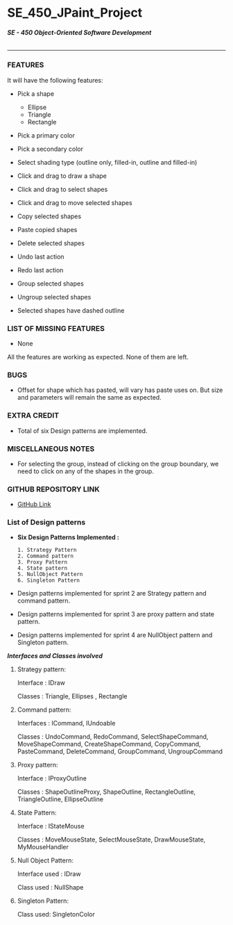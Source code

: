 # SE_450_JPaint_Project
###### **SE - 450 Object-Oriented Software Development**

---

### FEATURES

It will have the following features:
- Pick a shape 

  - Ellipse 
  - Triangle
  - Rectangle
- Pick a primary color
- Pick a secondary color
- Select shading type (outline only, filled-in, outline and filled-in)
- Click and drag to draw a shape
- Click and drag to select shapes
- Click and drag to move selected shapes
- Copy selected shapes
- Paste copied shapes
- Delete selected shapes
- Undo last action
- Redo last action
- Group selected shapes
- Ungroup selected shapes
- Selected shapes have dashed outline


### LIST OF MISSING FEATURES

- None

All the features are working as expected. None of them are left.

### BUGS

- Offset for shape which has pasted, will vary has paste uses on. But size and parameters will remain the same as expected.

### EXTRA CREDIT

- Total of six Design patterns are implemented.

### MISCELLANEOUS NOTES

- For selecting the group, instead of clicking on the group boundary, we  need to click on any of the shapes in the group.

### GITHUB REPOSITORY LINK

- [GitHub Link](https://github.com/DasariHNNSKSrinivasaRao/SE_450_JPaint_Project)

### List of Design patterns

- **Six Design Patterns Implemented :**
    
      1. Strategy Pattern
      2. Command pattern
      3. Proxy Pattern
      4. State pattern
      5. NullObject Pattern
      6. Singleton Pattern



- Design patterns implemented for sprint 2 are Strategy pattern and command pattern.


- Design patterns implemented for sprint 3 are proxy pattern and state pattern.


- Design patterns implemented for sprint 4 are NullObject pattern and Singleton pattern.



**_Interfaces and Classes involved_**

1. Strategy pattern:


    Interface : IDraw
    
    Classes : Triangle, Ellipses , Rectangle

2. Command pattern:


    Interfaces : ICommand, IUndoable
    
    Classes : UndoCommand, RedoCommand, SelectShapeCommand, MoveShapeCommand, CreateShapeCommand, CopyCommand, PasteCommand, DeleteCommand, GroupCommand, UngroupCommand

3. Proxy pattern:


    Interface : IProxyOutline
    
    Classes : ShapeOutlineProxy, ShapeOutline, RectangleOutline, TriangleOutline, EllipseOutline

4. State Pattern:


    Interface : IStateMouse
    
    Classes : MoveMouseState, SelectMouseState, DrawMouseState, MyMouseHandler 

5. Null Object Pattern:


    Interface used : IDraw
    
    Class used : NullShape

6. Singleton Pattern:


    Class used: SingletonColor